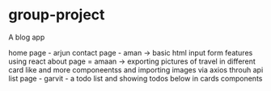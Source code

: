 # group-project
A blog app

home page - arjun
contact page - aman -> basic html input form features using react
about page = amaan -> exporting pictures of travel in different card like and more componeentss and importing images via axios throuh api
list page - garvit - a todo list and showing todos below in cards components
